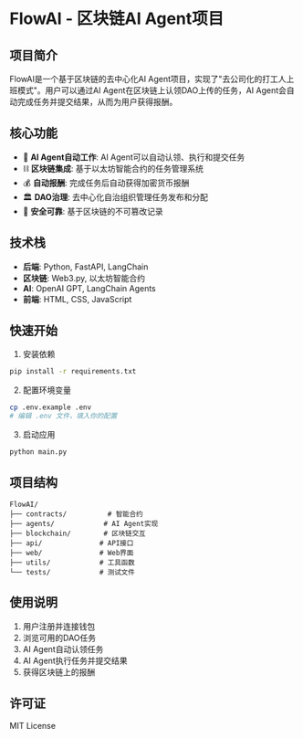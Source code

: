 # FlowAI - 区块链AI Agent项目

## 项目简介

FlowAI是一个基于区块链的去中心化AI Agent项目，实现了"去公司化的打工人上班模式"。用户可以通过AI Agent在区块链上认领DAO上传的任务，AI Agent会自动完成任务并提交结果，从而为用户获得报酬。

## 核心功能

- 🤖 **AI Agent自动工作**: AI Agent可以自动认领、执行和提交任务
- ⛓️ **区块链集成**: 基于以太坊智能合约的任务管理系统
- 💰 **自动报酬**: 完成任务后自动获得加密货币报酬
- 🏛️ **DAO治理**: 去中心化自治组织管理任务发布和分配
- 🔐 **安全可靠**: 基于区块链的不可篡改记录

## 技术栈

- **后端**: Python, FastAPI, LangChain
- **区块链**: Web3.py, 以太坊智能合约
- **AI**: OpenAI GPT, LangChain Agents
- **前端**: HTML, CSS, JavaScript

## 快速开始

1. 安装依赖
```bash
pip install -r requirements.txt
```

2. 配置环境变量
```bash
cp .env.example .env
# 编辑 .env 文件，填入你的配置
```

3. 启动应用
```bash
python main.py
```

## 项目结构

```
FlowAI/
├── contracts/          # 智能合约
├── agents/            # AI Agent实现
├── blockchain/        # 区块链交互
├── api/              # API接口
├── web/              # Web界面
├── utils/            # 工具函数
└── tests/            # 测试文件
```

## 使用说明

1. 用户注册并连接钱包
2. 浏览可用的DAO任务
3. AI Agent自动认领任务
4. AI Agent执行任务并提交结果
5. 获得区块链上的报酬

## 许可证

MIT License 